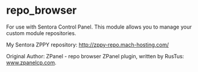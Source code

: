 # repo_browser
For use with Sentora Control Panel. This module allows you to manage your custom module repositories.

My Sentora ZPPY repository: http://zppy-repo.mach-hosting.com/

Original Author:
ZPanel - repo browser ZPanel plugin, written by RusTus: www.zpanelcp.com.
